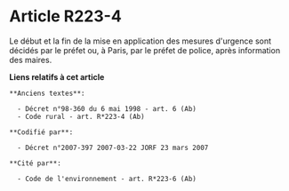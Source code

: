 # Article R223-4

Le début et la fin de la mise en application des mesures d'urgence sont décidés par le préfet ou, à Paris, par le préfet de
police, après information des maires.

**Liens relatifs à cet article**

	**Anciens textes**:

	  - Décret n°98-360 du 6 mai 1998 - art. 6 (Ab)
	  - Code rural - art. R*223-4 (Ab)

	**Codifié par**:

	  - Décret n°2007-397 2007-03-22 JORF 23 mars 2007

	**Cité par**:

	  - Code de l'environnement - art. R*223-6 (Ab)
